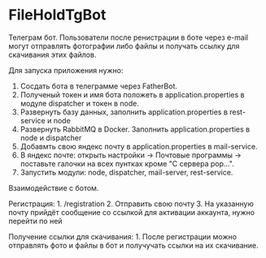 # FileHoldTgBot

Телеграм бот.
Пользователи после ренистрации в боте через e-mail могут отправлять фотографии либо файлы и получать ссылку для скачивания этих файлов.

Для запуска приложения нужно:
1. Cосдать бота в телеграмме через FatherBot.
2. Полученый токен и имя бота положеть в application.properties в модуле dispatcher и токен в node.
3. Развернуть базу данных, заполнить application.properties в rest-service и node
4. Развернуть RabbitMQ в Docker. Заполнить application.properties в node и dispatcher
5. Добавмть свою яндекс почту в application.properties в mail-service.
6. В яндекс почте: открыть настройки -> Почтовые программы -> поставьте галочки на всех пунтках кроме "С сервера pop...".
7. Запустить модули: node, dispatcher, mail-server, rest-service.


Взаимодействие с ботом.

 Регистрация:
      1. /registration 
      2. Отправить свою почту
      3. На указанную почту прийдёт сообщение со ссылкой для активации аккаунта, нужно перейти по ней
      
 Получение ссылки для скачивания:
      1. После регистрации можно отправлять фото и файлы в бот и получучать ссылки на их скачивание.
